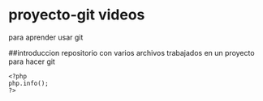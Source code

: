 # proyecto-git videos
para aprender usar git

##introduccion 
repositorio con varios archivos trabajados en un proyecto para hacer git
```
<?php
php.info();
?>
```
